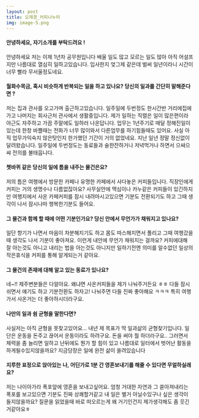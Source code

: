 ```yaml
---
layout: post
title: 오재경_커피나누미
img: image-5.png
---
```



#### 안녕하세요, 자기소개를 부탁드려요 !

안녕하세요 저는 이제 1년차 공무원입니다
배울 일도 많고 모르는 일도 많아 아직 어설프지만 나름대로 열심히 일하고있습니다. 입사한지 엊그제 같은데 벌써 일년이라니 시간이 너무 빨라 무서울정도네요.


#### 월화수목금, 혹시 비슷하게 반복되는 일을 하고 있나요? 당신의 일과를 간단히 말해준다면 ?

저는 집과 관사를 오고가며 출근하고있습니다. 일주일에 두번정도 한시간반 거리에집에가고 나머지는 회사근처 관사에서 생활중입니다. 제가 일하는 직렬은 일이 많은편이라 야근도 자주하고 가끔 주말에도 일하러 나온답니다. 업무는 1년주기로 매달 정해진일이있는데 한창 바쁠때는 전화가 너무 많이와서 다른업무를 하기힘들때도 있어요. 사실 아직 업무가익숙지 않은탓인지 한가했던 기간이 거의 없었네요. 지난 일년 정말 정신없이 달려왔습니다.
일주일에 두번정도는 동료들과 술한잔하거나 저녁먹거나 하면서 으쌰으쌰 전의를 불태웁니다.


#### 쳇바퀴 같은 당신의 일에 틈을 내주는 물건은요?

저의 틈은 여행에서 방문한 카페나 유명한 카페에서 사다놓은 커피들입니다. 직장인에게 커피는 거의 생명수나 다름없잖아요? 사무실안에 맥심이나 카누같은 커피들이 있긴하지만 여행지에서 사온 카페커피를 잠시 내려마시고있으면 기분도 전환되기도 하고 그때 생각이 나서 잠시나마 행복한기분도 들어요.


#### 그 물건과 함께 할 때에 어떤 기분인가요? 당신 안에서 무언가가 채워지고 있나요?

일단 향기가 나면서 마음이 차분해지기도 하고 몸도 따스해지면서 풀리고 그때 여행갔을때 생각도 나서 기분이 좋아져요. 이런게 내안에 무언가 채워지는 걸까요? 커피에대해 잘 아는것도 아니고 내리는 법을 아는것도 아니지만 일하기전엔 의미를 알수없던 일상의작은휴식을 커피를 통해 알게되는거 같아요.

#### 그 물건의 존재에 대해 알고 있는 동료가 있나요?

네~!! 제주변분들은 다알아요. 왜냐면 사온커피들을 제가 나눠주거든요 ㅎㅎ 다들 잠시쉬면서 얘기도 하고 기분전환도 하자고! 나눠주면 다들 진짜 좋아해요 ㅋㅋㅋ 특히 여행가서 사온거는 더 좋아하시더라구요.

#### 나만의 일과 쉼 균형을 말한다면?


사실저는 아직 균형을 못찾고있어요... 내년 제 목표가 딱 일과삶의 균형찾기입니다. 일단은 운동을 돈주고 끊어서 운동이라도 하려구요. 돈을 써야 뭘 하더라구요.. 그러면서 체력을 좀 늘리면 일하고 난뒤에도 뭔가 할 힘이 있고 나름대로 일터에서 벗어난 활동을 하게될수있지않을까요? 지금당장은 일에 완전 삶이 쏠려있습니다

#### 지루한 표정으로 앉아있는 나, 어딘가로 1분 간 영혼보내기를 해줄 수 있다면 무얼하실래요?

저는 나이아가라 폭포앞에 영혼을 보내고싶어요. 엄청 거대한 자연과 그 쏟아져내리는 폭포를 보고있으면 기분도 진짜 상쾌할거같고 내 일은 별거 아닐수있구나 싶은 생각이 들지않을까요? 질문을 읽었을때 바로 떠오르는게 왜 거기인건지 제가생각해도 좀 웃긴거같아요ㅎ

